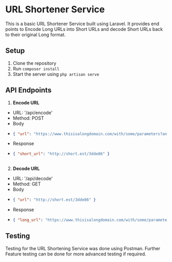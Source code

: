 # URL Shortener Service

This is a basic URL Shortener Service built using Laravel. It provides end points to Encode Long URLs into Short URLs and decode Short URLs back to their original Long format.

## Setup

1. Clone the repository
2. Run `composer install`
3. Start the server using `php artisan serve`

## API Endpoints

1. **Encode URL**
- URL: '/api/encode'
- Method: POST
- Body
- ```json 
  { "url": "https://www.thisisalongdomain.com/with/some/parameters?and=here_too" }
- Response
- ```json
  { "short_url": "http://short.est/3dde86" }
    

2. **Decode URL**
- URL: '/api/decode'
- Method: GET
- Body
- ```json 
  { "url": "http://short.est/3dde86" }
- Response
- ```json
  { "long_url": "https://www.thisisalongdomain.com/with/some/parameters?and=here_too" }

## Testing

Testing for the URL Shortening Service was done using Postman. Further Feature testing can be done for more advanced testing if required.


